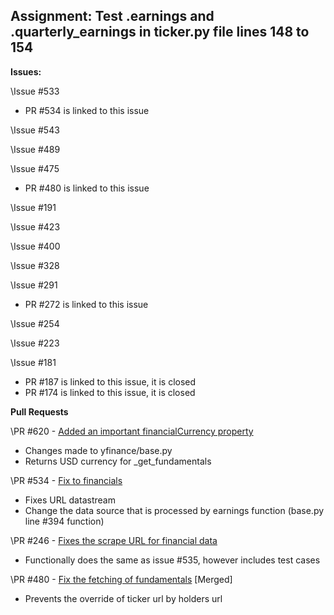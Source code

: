 ## Assignment: Test .earnings and .quarterly_earnings in ticker.py file lines 148 to 154

**Issues:**

\Issue #533

- PR #534 is linked to this issue

\Issue #543

\Issue #489

\Issue #475

- PR #480 is linked to this issue

\Issue #191

\Issue #423

\Issue #400

\Issue #328

\Issue #291

- PR #272 is linked to this issue

\Issue #254

\Issue #223

\Issue #181

- PR #187 is linked to this issue, it is closed
- PR #174 is linked to this issue, it is closed


**Pull Requests**

\PR #620 - [Added an important financialCurrency property](https://github.com/ranaroussi/yfinance/pull/620)

- Changes made to yfinance/base.py
- Returns USD currency for \_get_fundamentals

\PR #534 - [Fix to financials](https://github.com/ranaroussi/yfinance/pull/534)

- Fixes URL datastream
- Change the data source that is processed by earnings function (base.py line \#394 function)

\PR #246 - [Fixes the scrape URL for financial data](https://github.com/ranaroussi/yfinance/pull/246)

- Functionally does the same as issue \#535, however includes test cases

\PR #480 - [Fix the fetching of fundamentals](https://github.com/ranaroussi/yfinance/pull/480) \[Merged]

- Prevents the override of ticker url by holders url
